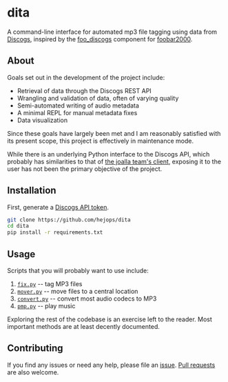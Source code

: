 # dita

A command-line interface for automated mp3 file tagging using data from
[Discogs](http://www.discogs.com/), inspired by the
[foo_discogs](https://bitbucket.org/zoomorph/foo_discogs/src/master/) component
for [foobar2000](http://www.foobar2000.org/).

## About

Goals set out in the development of the project include:

- Retrieval of data through the Discogs REST API
- Wrangling and validation of data, often of varying quality
- Semi-automated writing of audio metadata
- A minimal REPL for manual metadata fixes
- Data visualization

Since these goals have largely been met and I am reasonably satisfied with its
present scope, this project is effectively in maintenance mode.

While there is an underlying Python interface to the Discogs API, which
probably has similarities to that of [the joalla team's
client](https://github.com/joalla/discogs_client), exposing it to the user has
not been the primary objective of the project.

## Installation

First, generate a [Discogs API token](https://www.discogs.com/settings/developers).

```sh
git clone https://github.com/hejops/dita
cd dita
pip install -r requirements.txt
```

## Usage

Scripts that you will probably want to use include:

1. [`fix.py`](./dita/tag/fix.py) -- tag MP3 files
1. [`mover.py`](./dita/file/mover.py) -- move files to a central location
1. [`convert.py`](./dita/file/convert.py) -- convert most audio codecs to MP3
1. [`pmp.py`](./dita/play/pmp.py) -- play music

Exploring the rest of the codebase is an exercise left to the reader. Most
important methods are at least decently documented.

## Contributing

If you find any issues or need any help, please file an
[issue](https://github.com/hejops/dita/issues). [Pull
requests](https://github.com/hejops/dita/pulls) are also welcome.

